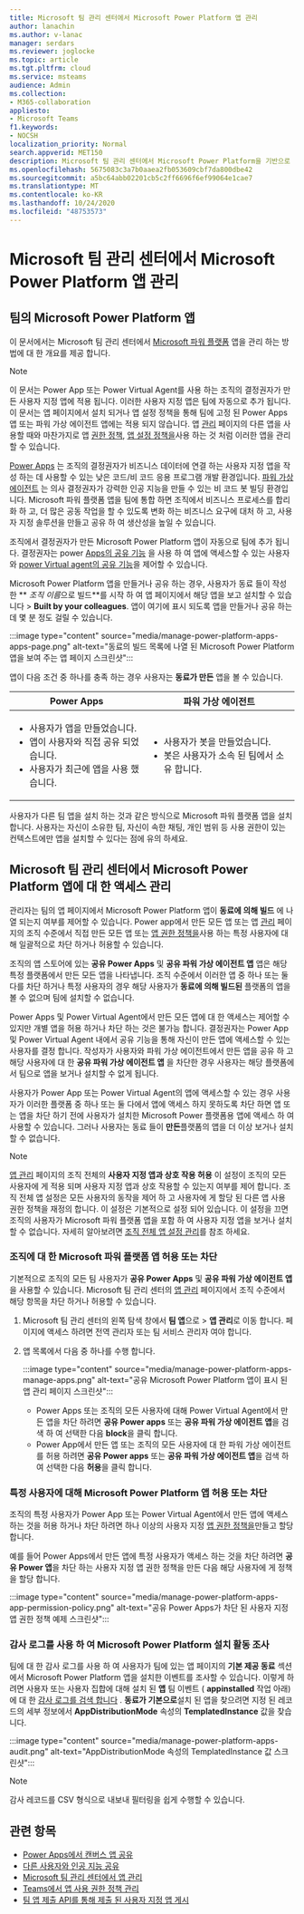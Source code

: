 ```yaml
---
title: Microsoft 팀 관리 센터에서 Microsoft Power Platform 앱 관리
author: lanachin
ms.author: v-lanac
manager: serdars
ms.reviewer: joglocke
ms.topic: article
ms.tgt.pltfrm: cloud
ms.service: msteams
audience: Admin
ms.collection:
- M365-collaboration
appliesto:
- Microsoft Teams
f1.keywords:
- NOCSH
localization_priority: Normal
search.appverid: MET150
description: Microsoft 팀 관리 센터에서 Microsoft Power Platform을 기반으로 하는 사용자 지정 앱에 대 한 액세스를 관리 하는 방법을 알아봅니다.
ms.openlocfilehash: 5675083c3a7b0aaea2fb053609cbf7da800dbe42
ms.sourcegitcommit: a5bc64abb02201cb5c2ff6696f6ef99064e1cae7
ms.translationtype: MT
ms.contentlocale: ko-KR
ms.lasthandoff: 10/24/2020
ms.locfileid: "48753573"
---
```

# <a name="manage-microsoft-power-platform-apps-in-the-microsoft-teams-admin-center"></a>Microsoft 팀 관리 센터에서 Microsoft Power Platform 앱 관리

## <a name="microsoft-power-platform-apps-in-teams"></a>팀의 Microsoft Power Platform 앱

이 문서에서는 Microsoft 팀 관리 센터에서 [Microsoft 파워 플랫폼](https://powerplatform.microsoft.com/) 앱을 관리 하는 방법에 대 한 개요를 제공 합니다.

> [!NOTE]
> 이 문서는 Power App 또는 Power Virtual Agent를 사용 하는 조직의 결정권자가 만든 사용자 지정 앱에 적용 됩니다. 이러한 사용자 지정 앱은 팀에 자동으로 추가 됩니다. 이 문서는 앱 페이지에서 설치 되거나 앱 설정 정책을 통해 팀에 고정 된 Power Apps 앱 또는 파워 가상 에이전트 앱에는 적용 되지 않습니다. 앱 [관리](manage-apps.md) 페이지의 다른 앱을 사용할 때와 마찬가지로 앱 [권한 정책](teams-app-permission-policies.md), [앱 설정 정책을](teams-app-setup-policies.md)사용 하는 것 처럼 이러한 앱을 관리할 수 있습니다.

[Power Apps](https://powerapps.microsoft.com) 는 조직의 결정권자가 비즈니스 데이터에 연결 하는 사용자 지정 앱을 작성 하는 데 사용할 수 있는 낮은 코드/비 코드 응용 프로그램 개발 환경입니다. [파워 가상 에이전트](https://docs.microsoft.com/power-virtual-agents/fundamentals-what-is-power-virtual-agents) 는 의사 결정권자가 강력한 인공 지능을 만들 수 있는 비 코드 봇 빌딩 환경입니다. Microsoft 파워 플랫폼 앱을 팀에 통합 하면 조직에서 비즈니스 프로세스를 합리화 하 고, 더 많은 공동 작업을 할 수 있도록 변화 하는 비즈니스 요구에 대처 하 고, 사용자 지정 솔루션을 만들고 공유 하 여 생산성을 높일 수 있습니다.  

조직에서 결정권자가 만든 Microsoft Power Platform 앱이 자동으로 팀에 추가 됩니다. 결정권자는 power [Apps의 공유 기능](https://docs.microsoft.com/powerapps/maker/canvas-apps/share-app) 을 사용 하 여 앱에 액세스할 수 있는 사용자와 [power Virtual agent의 공유 기능](https://docs.microsoft.com/power-virtual-agents/admin-share-bots)을 제어할 수 있습니다.

Microsoft Power Platform 앱을 만들거나 공유 하는 경우, 사용자가 동료 들이 작성 한 ** *조직 이름*으로 빌드**를 시작 하 여 앱 페이지에서 해당 앱을 보고 설치할 수 있습니다  >  **Built by your colleagues**. 앱이 여기에 표시 되도록 앱을 만들거나 공유 하는 데 몇 분 정도 걸릴 수 있습니다.

:::image type="content" source="media/manage-power-platform-apps-apps-page.png" alt-text="동료의 빌드 목록에 나열 된 Microsoft Power Platform 앱을 보여 주는 앱 페이지 스크린샷":::

앱이 다음 조건 중 하나를 충족 하는 경우 사용자는 **동료가 만든** 앱을 볼 수 있습니다.

|Power Apps |파워 가상 에이전트  |
|---------|---------|
|<ul><li>사용자가 앱을 만들었습니다.</li><li>앱이 사용자와 직접 공유 되었습니다.</li><li>사용자가 최근에 앱을 사용 했습니다. </li></ul>| <ul><li>사용자가 봇을 만들었습니다.</li><li>봇은 사용자가 소속 된 팀에서 소유 합니다. </li></ul>        |

사용자가 다른 팀 앱을 설치 하는 것과 같은 방식으로 Microsoft 파워 플랫폼 앱을 설치 합니다. 사용자는 자신이 소유한 팀, 자신이 속한 채팅, 개인 범위 등 사용 권한이 있는 컨텍스트에만 앱을 설치할 수 있다는 점에 유의 하세요.

## <a name="manage-access-to-microsoft-power-platform-apps-in-the-microsoft-teams-admin-center"></a>Microsoft 팀 관리 센터에서 Microsoft Power Platform 앱에 대 한 액세스 관리

관리자는 팀의 앱 페이지에서 Microsoft Power Platform 앱이 **동료에 의해 빌드** 에 나열 되는지 여부를 제어할 수 있습니다. Power app에서 만든 모든 앱 또는 앱 [관리](manage-apps.md) 페이지의 조직 수준에서 직접 만든 모든 앱 또는 [앱 권한 정책을](teams-app-permission-policies.md)사용 하는 특정 사용자에 대해 일괄적으로 차단 하거나 허용할 수 있습니다.

조직의 앱 스토어에 있는 **공유 Power Apps** 및 **공유 파워 가상 에이전트 앱** 앱은 해당 특정 플랫폼에서 만든 모든 앱을 나타냅니다. 조직 수준에서 이러한 앱 중 하나 또는 둘 다를 차단 하거나 특정 사용자의 경우 해당 사용자가 **동료에 의해 빌드된** 플랫폼의 앱을 볼 수 없으며 팀에 설치할 수 없습니다.  

Power Apps 및 Power Virtual Agent에서 만든 모든 앱에 대 한 액세스는 제어할 수 있지만 개별 앱을 허용 하거나 차단 하는 것은 불가능 합니다. 결정권자는 Power App 및 Power Virtual Agent 내에서 공유 기능을 통해 자신이 만든 앱에 액세스할 수 있는 사용자를 결정 합니다. 작성자가 사용자와 파워 가상 에이전트에서 만든 앱을 공유 하 고 해당 사용자에 대 한 **공유 파워 가상 에이전트 앱** 을 차단한 경우 사용자는 해당 플랫폼에서 팀으로 앱을 보거나 설치할 수 없게 됩니다.

사용자가 Power App 또는 Power Virtual Agent의 앱에 액세스할 수 있는 경우 사용자가 이러한 플랫폼 중 하나 또는 둘 다에서 앱에 액세스 하지 못하도록 차단 하면 앱 또는 앱을 차단 하기 전에 사용자가 설치한 Microsoft Power 플랫폼용 앱에 액세스 하 여 사용할 수 있습니다. 그러나 사용자는 동료 들이 **만든**플랫폼의 앱을 더 이상 보거나 설치할 수 없습니다.

> [!NOTE]
> [앱 관리](manage-apps.md) 페이지의 조직 전체의 **사용자 지정 앱과 상호 작용 허용** 이 설정이 조직의 모든 사용자에 게 적용 되며 사용자 지정 앱과 상호 작용할 수 있는지 여부를 제어 합니다. 조직 전체 앱 설정은 모든 사용자의 동작을 제어 하 고 사용자에 게 할당 된 다른 앱 사용 권한 정책을 재정의 합니다. 이 설정은 기본적으로 설정 되어 있습니다. 이 설정을 끄면 조직의 사용자가 Microsoft 파워 플랫폼 앱을 포함 하 여 사용자 지정 앱을 보거나 설치할 수 없습니다. 자세히 알아보려면 [조직 전체 앱 설정 관리](manage-apps.md#manage-org-wide-app-settings)를 참조 하세요.

### <a name="allow-or-block-microsoft-power-platform-apps-for-your-organization"></a>조직에 대 한 Microsoft 파워 플랫폼 앱 허용 또는 차단

기본적으로 조직의 모든 팀 사용자가 **공유 Power Apps** 및 **공유 파워 가상 에이전트 앱** 을 사용할 수 있습니다. Microsoft 팀 관리 센터의 [앱 관리](manage-apps.md) 페이지에서 조직 수준에서 해당 항목을 차단 하거나 허용할 수 있습니다.  

1. Microsoft 팀 관리 센터의 왼쪽 탐색 창에서 **팀 앱**으로  >  **앱 관리**로 이동 합니다. 페이지에 액세스 하려면 전역 관리자 또는 팀 서비스 관리자 여야 합니다.
2. 앱 목록에서 다음 중 하나를 수행 합니다.

    :::image type="content" source="media/manage-power-platform-apps-manage-apps.png" alt-text="공유 Microsoft Power Platform 앱이 표시 된 앱 관리 페이지 스크린샷":::

    - Power Apps 또는 조직의 모든 사용자에 대해 Power Virtual Agent에서 만든 앱을 차단 하려면 **공유 Power apps** 또는 **공유 파워 가상 에이전트 앱**을 검색 하 여 선택한 다음 **block**을 클릭 합니다.
    - Power App에서 만든 앱 또는 조직의 모든 사용자에 대 한 파워 가상 에이전트를 허용 하려면 **공유 Power apps** 또는 **공유 파워 가상 에이전트 앱**을 검색 하 여 선택한 다음 **허용**을 클릭 합니다.

### <a name="allow-or-block-microsoft-power-platform-apps-for-specific-users"></a>특정 사용자에 대해 Microsoft Power Platform 앱 허용 또는 차단

조직의 특정 사용자가 Power App 또는 Power Virtual Agent에서 만든 앱에 액세스 하는 것을 허용 하거나 차단 하려면 하나 이상의 사용자 지정 [앱 권한 정책을](teams-app-permission-policies.md)만들고 할당 합니다. 

예를 들어 Power Apps에서 만든 앱에 특정 사용자가 액세스 하는 것을 차단 하려면 **공유 Power 앱**을 차단 하는 사용자 지정 앱 권한 정책을 만든 다음 해당 사용자에 게 정책을 할당 합니다.

:::image type="content" source="media/manage-power-platform-apps-app-permission-policy.png" alt-text="공유 Power Apps가 차단 된 사용자 지정 앱 권한 정책 예제 스크린샷":::

### <a name="use-audit-logs-to-investigate-microsoft-power-platform-installation-activity"></a>감사 로그를 사용 하 여 Microsoft Power Platform 설치 활동 조사

팀에 대 한 감사 로그를 사용 하 여 사용자가 팀에 있는 앱 페이지의 **기본 제공 동료** 섹션에서 Microsoft Power Platform 앱을 설치한 이벤트를 조사할 수 있습니다. 이렇게 하려면 사용자 또는 사용자 집합에 대해 설치 된 **앱** 팀 이벤트 ( **appinstalled** 작업 아래)에 대 한 [감사 로그를 검색 합니다](https://docs.microsoft.com/microsoftteams/audit-log-events) . **동료가 기본으로**설치 된 앱을 찾으려면 지정 된 레코드의 세부 정보에서 **AppDistributionMode** 속성의 **TemplatedInstance** 값을 찾습니다. 

:::image type="content" source="media/manage-power-platform-apps-audit.png" alt-text="AppDistributionMode 속성의 TemplatedInstance 값 스크린샷":::

> [!NOTE]
> 감사 레코드를 CSV 형식으로 내보내 필터링을 쉽게 수행할 수 있습니다.

## <a name="related-topics"></a>관련 항목

- [Power Apps에서 캔버스 앱 공유](https://docs.microsoft.com/powerapps/maker/canvas-apps/share-app)
- [다른 사용자와 인공 지능 공유](https://docs.microsoft.com/power-virtual-agents/admin-share-bots)
- [Microsoft 팀 관리 센터에서 앱 관리](manage-apps.md)
- [Teams에서 앱 사용 권한 정책 관리](teams-app-permission-policies.md)
- [팀 앱 제출 API를 통해 제출 된 사용자 지정 앱 게시](submit-approve-custom-apps.md)

